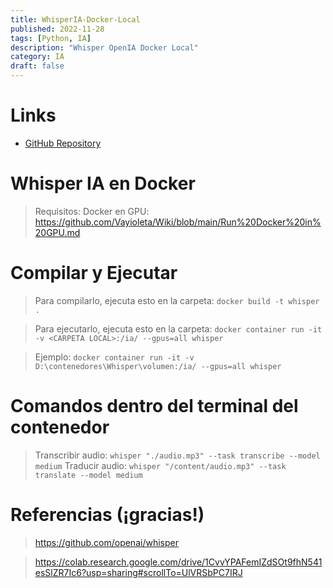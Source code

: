 ```yaml
---
title: WhisperIA-Docker-Local
published: 2022-11-28
tags: [Python, IA]
description: "Whisper OpenIA Docker Local"
category: IA
draft: false
---
```


# Links
- [GitHub Repository](https://github.com/Vayioleta/WhisperIA-Docker)

# Whisper IA en Docker
> Requisitos:
> Docker en GPU: https://github.com/Vayioleta/Wiki/blob/main/Run%20Docker%20in%20GPU.md

# Compilar y Ejecutar
> Para compilarlo, ejecuta esto en la carpeta:
`docker build -t whisper .`

> Para ejecutarlo, ejecuta esto en la carpeta:
`docker container run -it -v <CARPETA LOCAL>:/ia/ --gpus=all whisper`

> Ejemplo:
`docker container run -it -v D:\contenedores\Whisper\volumen:/ia/ --gpus=all whisper`

# Comandos dentro del terminal del contenedor
> Transcribir audio:
`whisper "./audio.mp3" --task transcribe --model medium`
> Traducir audio:
`whisper "/content/audio.mp3" --task translate --model medium`

# Referencias (¡gracias!)
> https://github.com/openai/whisper

> https://colab.research.google.com/drive/1CvvYPAFemIZdSOt9fhN541esSlZR7Ic6?usp=sharing#scrollTo=UlVRSbPC7IRJ